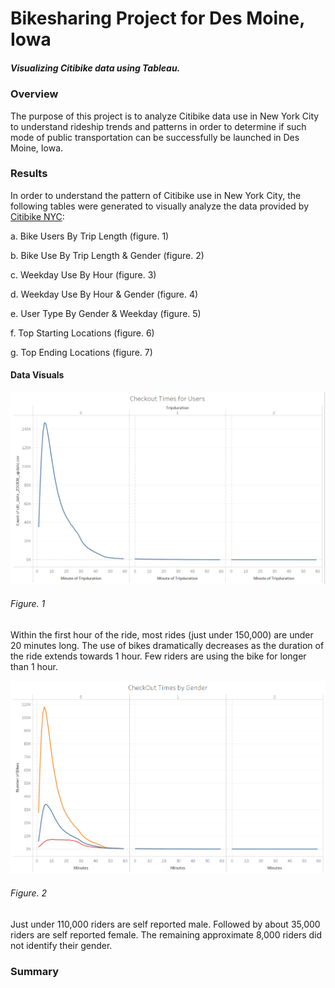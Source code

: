 # Bikesharing Project for Des Moine, Iowa
##### Visualizing Citibike data using Tableau.
### Overview
The purpose of this project is to analyze Citibike data use in New York City to understand rideship trends and patterns in order to determine if such mode of public transportation can be successfully be launched in Des Moine, Iowa.

### Results
In order to understand the pattern of Citibike use in New York City, the following tables were generated to visually analyze the data provided by [Citibike NYC](https://ride.citibikenyc.com/system-data):

a. Bike Users By Trip Length (figure. 1)

b. Bike Use By Trip Length & Gender (figure. 2)

c. Weekday Use By Hour (figure. 3)

d. Weekday Use By Hour & Gender (figure. 4)

e. User Type By Gender & Weekday (figure. 5)

f. Top Starting Locations (figure. 6)

g. Top Ending Locations (figure. 7)

#### Data Visuals

![Bike Users By Trip Length](https://github.com/jwhberrios/Bikesharing/blob/main/Resources/Checkout_User.png?raw=true)
###### Figure. 1
Within the first hour of the ride, most rides (just under 150,000) are under 20 minutes long. The use of bikes dramatically decreases as the duration of the ride extends towards 1 hour. Few riders are using the bike for longer than 1 hour. 

![Bike Use By Trip Length & Gender](Resources/Checkout_gender.png)
###### Figure. 2
Just under 110,000 riders are self reported male. Followed by about 35,000 riders are self reported female. The remaining approximate 8,000 riders did not identify their gender.


### Summary
